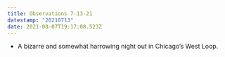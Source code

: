 ```yaml
---
title: Observations 7-13-21
datestamp: "20210713"
date: 2021-08-07T19:17:08.523Z
---
```

- A bizarre and somewhat harrowing night out in Chicago’s West Loop.